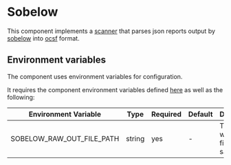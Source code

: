 # Sobelow

This component implements a [scanner](https://github.com/smithy-security/smithy/blob/main/sdk/component/component.go)
that parses json reports output by [sobelow](https://github.com/nccgroup/sobelow) into [ocsf](https://github.com/ocsf) format.

## Environment variables

The component uses environment variables for configuration.

It requires the component
environment variables defined [here](https://github.com/smithy-security/smithy/blob/main/sdk/README.md#component) as well
as the following:

| Environment Variable     | Type   | Required | Default    | Description                                             |
|--------------------------|--------|----------|------------|---------------------------------------------------------|
| SOBELOW\_RAW\_OUT\_FILE\_PATH | string | yes      | -          | The path where to find the sarif report                 |
